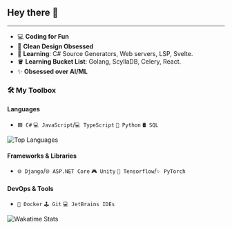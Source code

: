 ## Hey there 👋
---
- 💻 **Coding for Fun** 
- 🎨 **Clean Design Obsessed**
- 🌱 **Learning**: C# Source Generators, Web servers, LSP, Svelte.
- 🪣 **Learning Bucket List**: Golang, ScyllaDB, Celery, React.
- ✨ **Obsessed over AI/ML**

### 🛠️ My Toolbox

#### **Languages**
- `🟦 C#` `💻 JavaScript`/`💻 TypeScript` `🐍 Python` `🛢 SQL`

![Top Languages](https://github-readme-stats.vercel.app/api/top-langs/?username=Kuba-csproj&layout=compact&theme=radical)

#### **Frameworks & Libraries**
- `🌐 Django`/`🌐 ASP.NET Core` `🎮 Unity` `🧠 Tensorflow`/`✨ PyTorch`

#### **DevOps & Tools**
- `🐳 Docker` `🕹️ Git` `💻 JetBrains IDEs`

![Wakatime Stats](https://github-readme-stats.vercel.app/api/wakatime?username=Kuba_csproj&theme=radical)



<!--
**Kuba-csproj/Kuba-csproj** is a ✨ _special_ ✨ repository because its `README.md` (this file) appears on your GitHub profile.

Here are some ideas to get you started:

- 🔭 I’m currently working on ...
- 🌱 I’m currently learning ...
- 👯 I’m looking to collaborate on ...
- 🤔 I’m looking for help with ...
- 💬 Ask me about ...
- 📫 How to reach me: ...
- 😄 Pronouns: ...
- ⚡ Fun fact: ...
-->
